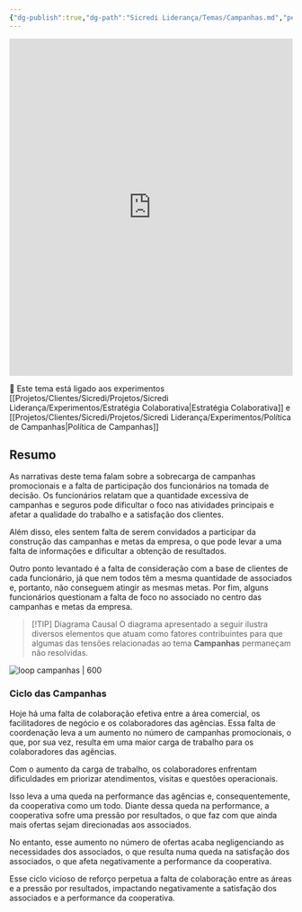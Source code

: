 ```yaml
---
{"dg-publish":true,"dg-path":"Sicredi Liderança/Temas/Campanhas.md","permalink":"/Sicredi Liderança/Temas/Campanhas/"}
---
```



<iframe src="https://embed.kumu.io/6c30c8cb7af70ac988b61d42d8123f2d" width="100%" height="600" frameborder="0"></iframe>

🔗 Este tema está ligado aos experimentos [[Projetos/Clientes/Sicredi/Projetos/Sicredi Liderança/Experimentos/Estratégia Colaborativa\|Estratégia Colaborativa]] e [[Projetos/Clientes/Sicredi/Projetos/Sicredi Liderança/Experimentos/Política de Campanhas\|Política de Campanhas]]

## Resumo

As narrativas deste tema falam sobre a sobrecarga de campanhas promocionais e a falta de participação dos funcionários na tomada de decisão. Os funcionários relatam que a quantidade excessiva de campanhas e seguros pode dificultar o foco nas atividades principais e afetar a qualidade do trabalho e a satisfação dos clientes. 

Além disso, eles sentem falta de serem convidados a participar da construção das campanhas e metas da empresa, o que pode levar a uma falta de informações e dificultar a obtenção de resultados. 

Outro ponto levantado é a falta de consideração com a base de clientes de cada funcionário, já que nem todos têm a mesma quantidade de associados e, portanto, não conseguem atingir as mesmas metas. Por fim, alguns funcionários questionam a falta de foco no associado no centro das campanhas e metas da empresa. 

> [!TIP] Diagrama Causal
> O diagrama apresentado a seguir ilustra diversos elementos que atuam como fatores contribuintes para que algumas das tensões relacionadas ao tema **Campanhas** permaneçam não resolvidas.


![loop campanhas | 600 ](https://scrdmapa.netlify.app/img/loop_campanhas.png)

### Ciclo das Campanhas

Hoje há uma falta de colaboração efetiva entre a área comercial, os facilitadores de negócio e os colaboradores das agências. Essa falta de coordenação leva a um  aumento no número de campanhas promocionais, o que, por sua vez, resulta em uma  maior carga de trabalho para os colaboradores das agências. 

Com o aumento da carga de trabalho, os colaboradores enfrentam  dificuldades em priorizar atendimentos, visitas e questões operacionais. 

Isso leva a uma  queda na performance das agências e, consequentemente, da cooperativa como um todo. Diante dessa queda na performance, a cooperativa sofre uma  pressão por resultados, o que faz com que ainda mais  ofertas sejam direcionadas aos associados. 

No entanto, esse aumento no número de ofertas acaba  negligenciando as necessidades dos associados, o que resulta numa  queda na satisfação dos associados, o que afeta negativamente a performance da cooperativa. 

Esse ciclo vicioso de reforço perpetua a falta de colaboração entre as áreas e a pressão por resultados, impactando negativamente a satisfação dos associados e a performance da cooperativa.

